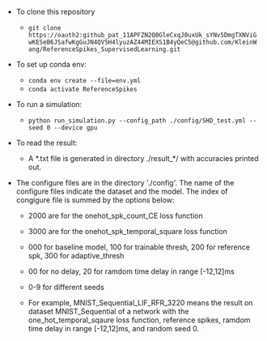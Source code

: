 * To clone this repository

    * `git clone https://oauth2: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@github.com/KleinWang/ReferenceSpikes_SupervisedLearning.git`

* To set up conda env:
    * `conda env create --file=env.yml`
    * `conda activate ReferenceSpikes`

* To run a simulation:
    * `python run_simulation.py --config_path ./config/SHD_test.yml --seed 0 --device gpu`

* To read the result:
    * A \*.txt file is generated in directory ./result_*/ with accuracies printed out.


* The configure files are in the directory './config'. The name of the configure files indicate the dataset and the model. The index of congigure file is summed by the options below:

    * 2000 are for the onehot_spk_count_CE loss function 
    * 3000 are for the onehot_spk_temporal_square loss function 

    * 000 for baseline model, 100 for trainable thresh, 200 for reference spk, 300 for adaptive_thresh

    * 00 for no delay, 20 for ramdom time delay in range [-12,12]ms 

    * 0-9 for different seeds

    * For example, MNIST_Sequential_LIF_RFR_3220 means the result on dataset MNIST_Sequential of a network with the one_hot_temporal_sqaure loss function, reference spikes, ramdom time delay in range [-12,12]ms, and random seed 0.